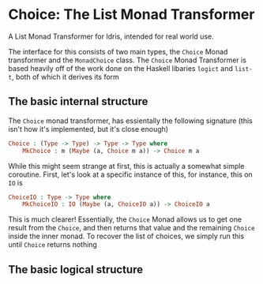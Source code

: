 # Choice: The List Monad Transformer 

A List Monad Transformer for Idris, intended for real world use.

The interface for this consists of two main types, the `Choice` Monad transformer and the `MonadChoice` class.
The `Choice` Monad Transformer is based heavily off of the work done on the Haskell libaries `logict` and `list-t`, both of which it derives its form

## The basic internal structure

The `Choice` monad transformer, has essientally the following signature (this isn't how it's implemented, but it's close enough)
```idris
Choice : (Type -> Type) -> Type -> Type where 
    MkChoice : m (Maybe (a, Choice m a)) -> Choice m a
```
While this might seem strange at first, this is actually a somewhat simple coroutine.
First, let's look at a specific instance of this, for instance, this on `IO` is 
```idris
ChoiceIO : Type -> Type where 
    MkChoiceIO : IO (Maybe (a, ChoiceIO a)) -> ChoiceIO a
```
This is much clearer! Essentially, the `Choice` Monad allows us to get one result from the `Choice`, and then returns that value and the remaining `Choice` inside the inner monad. To recover the list of choices, we simply run this until `Choice` returns nothing

## The basic logical structure
